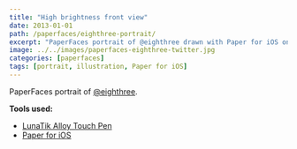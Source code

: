 ```yaml
---
title: "High brightness front view"
date: 2013-01-01
path: /paperfaces/eighthree-portrait/
excerpt: "PaperFaces portrait of @eighthree drawn with Paper for iOS on an iPad."
image: ../../images/paperfaces-eighthree-twitter.jpg
categories: [paperfaces]
tags: [portrait, illustration, Paper for iOS]
---
```


PaperFaces portrait of [@eighthree](https://twitter.com/eighthree).

**Tools used:**

- [LunaTik Alloy Touch Pen](https://www.amazon.com/gp/product/B00821TR7G/ref=as_li_ss_tl?ie=UTF8&tag=mademist-20&linkCode=as2&camp=1789&creative=390957&creativeASIN=B00821TR7G)
- [Paper for iOS](https://paper.bywetransfer.com/)
